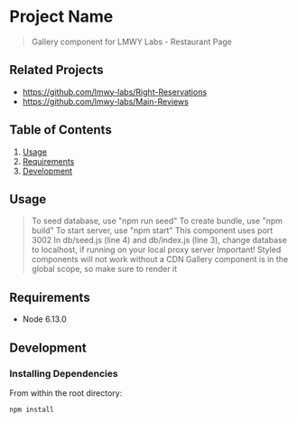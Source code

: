 # Project Name

> Gallery component for LMWY Labs - Restaurant Page

## Related Projects

  - https://github.com/lmwy-labs/Right-Reservations
  - https://github.com/lmwy-labs/Main-Reviews

## Table of Contents

1. [Usage](#Usage)
1. [Requirements](#requirements)
1. [Development](#development)

## Usage
> To seed database, use "npm run seed"
> To create bundle, use "npm build"
> To start server, use "npm start"
> This component uses port 3002
> In db/seed.js (line 4) and db/index.js (line 3), change database to localhost, if running on your local proxy server
> Important! Styled components will not work without a CDN
> Gallery component is in the global scope, so make sure to render it 

## Requirements
- Node 6.13.0

## Development
### Installing Dependencies

From within the root directory:

```sh
npm install
```
